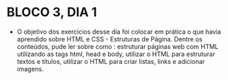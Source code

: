 # BLOCO 3, DIA 1

- O objetivo dos exercícios desse dia foi colocar em prática o que havia aprendido sobre HTML e CSS - Estruturas de Página. Dentre os conteúdos, pude ler sobre como : estruturar páginas web com HTML utilizando as tags html, head e body, utilizar o HTML para estruturar textos e títulos, utilizar o HTML para criar listas, links e adicionar imagens.
